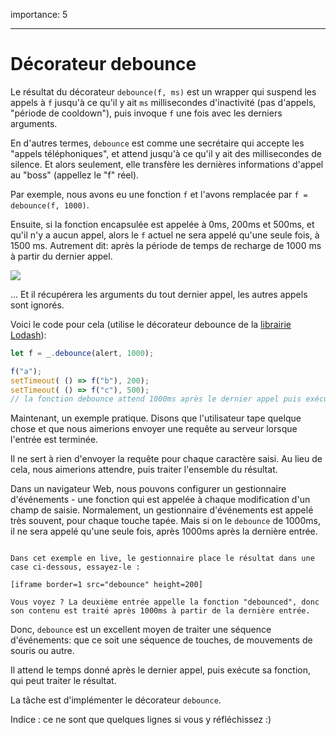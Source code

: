 importance: 5

---

# Décorateur debounce

Le résultat du décorateur `debounce(f, ms)` est un wrapper qui suspend les appels à `f` jusqu'à ce qu'il y ait `ms` millisecondes d'inactivité (pas d'appels, "période de cooldown"), puis invoque `f` une fois avec les derniers arguments.

En d'autres termes, `debounce` est comme une secrétaire qui accepte les "appels téléphoniques", et attend jusqu'à ce qu'il y ait des millisecondes de silence. Et alors seulement, elle transfère les dernières informations d'appel au "boss" (appellez le "f" réel).

Par exemple, nous avons eu une fonction `f` et l'avons remplacée par `f = debounce(f, 1000)`.

Ensuite, si la fonction encapsulée est appelée à 0ms, 200ms et 500ms, et qu'il n'y a aucun appel, alors le `f` actuel ne sera appelé qu'une seule fois, à 1500 ms. Autrement dit: après la période de temps de recharge de 1000 ms à partir du dernier appel.

![](debounce.svg)

... Et il récupérera les arguments du tout dernier appel, les autres appels sont ignorés.

Voici le code pour cela (utilise le décorateur debounce de la [librairie Lodash](https://lodash.com/docs/4.17.15#debounce)):

```js
let f = _.debounce(alert, 1000);

f("a");
setTimeout( () => f("b"), 200);
setTimeout( () => f("c"), 500);
// la fonction debounce attend 1000ms après le dernier appel puis exécute : alert("c")
```

Maintenant, un exemple pratique. Disons que l'utilisateur tape quelque chose et que nous aimerions envoyer une requête au serveur lorsque l'entrée est terminée.

Il ne sert à rien d'envoyer la requête pour chaque caractère saisi. Au lieu de cela, nous aimerions attendre, puis traiter l'ensemble du résultat.

Dans un navigateur Web, nous pouvons configurer un gestionnaire d'événements - une fonction qui est appelée à chaque modification d'un champ de saisie. Normalement, un gestionnaire d'événements est appelé très souvent, pour chaque touche tapée. Mais si on le `debounce` de 1000ms, il ne sera appelé qu'une seule fois, après 1000ms après la dernière entrée.

```online

Dans cet exemple en live, le gestionnaire place le résultat dans une case ci-dessous, essayez-le :

[iframe border=1 src="debounce" height=200]

Vous voyez ? La deuxième entrée appelle la fonction "debounced", donc son contenu est traité après 1000ms à partir de la dernière entrée.
```

Donc, `debounce` est un excellent moyen de traiter une séquence d'événements: que ce soit une séquence de touches, de mouvements de souris ou autre.

Il attend le temps donné après le dernier appel, puis exécute sa fonction, qui peut traiter le résultat.

La tâche est d'implémenter le décorateur `debounce`.

Indice : ce ne sont que quelques lignes si vous y réfléchissez :)
